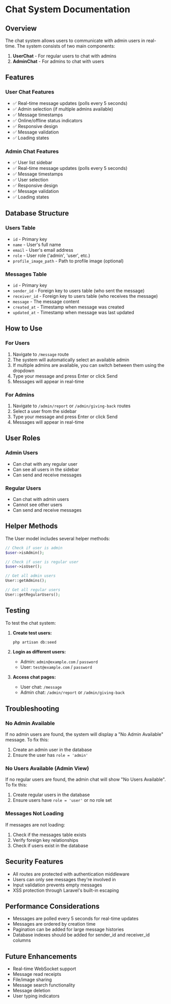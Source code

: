 # Chat System Documentation

## Overview
The chat system allows users to communicate with admin users in real-time. The system consists of two main components:

1. **UserChat** - For regular users to chat with admins
2. **AdminChat** - For admins to chat with users

## Features

### User Chat Features
- ✅ Real-time message updates (polls every 5 seconds)
- ✅ Admin selection (if multiple admins available)
- ✅ Message timestamps
- ✅ Online/offline status indicators
- ✅ Responsive design
- ✅ Message validation
- ✅ Loading states

### Admin Chat Features
- ✅ User list sidebar
- ✅ Real-time message updates (polls every 5 seconds)
- ✅ Message timestamps
- ✅ User selection
- ✅ Responsive design
- ✅ Message validation
- ✅ Loading states

## Database Structure

### Users Table
- `id` - Primary key
- `name` - User's full name
- `email` - User's email address
- `role` - User role ('admin', 'user', etc.)
- `profile_image_path` - Path to profile image (optional)

### Messages Table
- `id` - Primary key
- `sender_id` - Foreign key to users table (who sent the message)
- `receiver_id` - Foreign key to users table (who receives the message)
- `message` - The message content
- `created_at` - Timestamp when message was created
- `updated_at` - Timestamp when message was last updated

## How to Use

### For Users
1. Navigate to `/message` route
2. The system will automatically select an available admin
3. If multiple admins are available, you can switch between them using the dropdown
4. Type your message and press Enter or click Send
5. Messages will appear in real-time

### For Admins
1. Navigate to `/admin/report` or `/admin/giving-back` routes
2. Select a user from the sidebar
3. Type your message and press Enter or click Send
4. Messages will appear in real-time

## User Roles

### Admin Users
- Can chat with any regular user
- Can see all users in the sidebar
- Can send and receive messages

### Regular Users
- Can chat with admin users
- Cannot see other users
- Can send and receive messages

## Helper Methods

The User model includes several helper methods:

```php
// Check if user is admin
$user->isAdmin();

// Check if user is regular user
$user->isUser();

// Get all admin users
User::getAdmins();

// Get all regular users
User::getRegularUsers();
```

## Testing

To test the chat system:

1. **Create test users:**
   ```bash
   php artisan db:seed
   ```

2. **Login as different users:**
   - Admin: `admin@example.com` / `password`
   - User: `test@example.com` / `password`

3. **Access chat pages:**
   - User chat: `/message`
   - Admin chat: `/admin/report` or `/admin/giving-back`

## Troubleshooting

### No Admin Available
If no admin users are found, the system will display a "No Admin Available" message. To fix this:
1. Create an admin user in the database
2. Ensure the user has `role = 'admin'`

### No Users Available (Admin View)
If no regular users are found, the admin chat will show "No Users Available". To fix this:
1. Create regular users in the database
2. Ensure users have `role = 'user'` or no role set

### Messages Not Loading
If messages are not loading:
1. Check if the messages table exists
2. Verify foreign key relationships
3. Check if users exist in the database

## Security Features

- All routes are protected with authentication middleware
- Users can only see messages they're involved in
- Input validation prevents empty messages
- XSS protection through Laravel's built-in escaping

## Performance Considerations

- Messages are polled every 5 seconds for real-time updates
- Messages are ordered by creation time
- Pagination can be added for large message histories
- Database indexes should be added for sender_id and receiver_id columns

## Future Enhancements

- Real-time WebSocket support
- Message read receipts
- File/image sharing
- Message search functionality
- Message deletion
- User typing indicators
